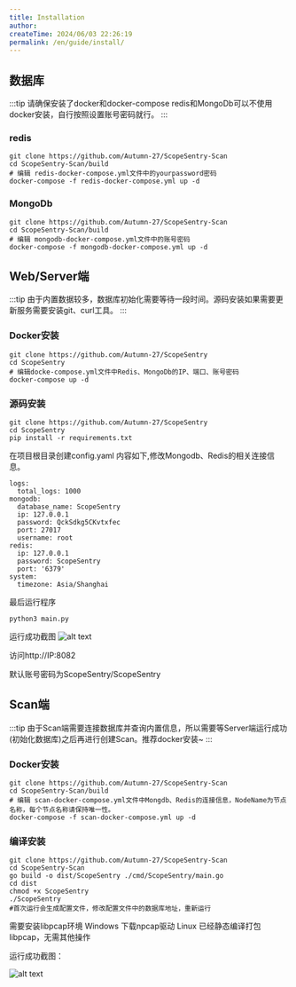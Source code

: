 ```yaml
---
title: Installation
author:
createTime: 2024/06/03 22:26:19
permalink: /en/guide/install/
---
```


## 数据库
:::tip
请确保安装了docker和docker-compose
redis和MongoDb可以不使用docker安装，自行按照设置账号密码就行。
:::
### redis
```
git clone https://github.com/Autumn-27/ScopeSentry-Scan
cd ScopeSentry-Scan/build
# 编辑 redis-docker-compose.yml文件中的yourpassword密码
docker-compose -f redis-docker-compose.yml up -d
```
### MongoDb
```
git clone https://github.com/Autumn-27/ScopeSentry-Scan
cd ScopeSentry-Scan/build
# 编辑 mongodb-docker-compose.yml文件中的账号密码
docker-compose -f mongodb-docker-compose.yml up -d
```


## Web/Server端

:::tip
由于内置数据较多，数据库初始化需要等待一段时间。源码安装如果需要更新服务需要安装git、curl工具。
:::

### Docker安装
```
git clone https://github.com/Autumn-27/ScopeSentry
cd ScopeSentry
# 编辑docke-compose.yml文件中Redis、MongoDb的IP、端口、账号密码
docker-compose up -d
```


### 源码安装
```
git clone https://github.com/Autumn-27/ScopeSentry
cd ScopeSentry
pip install -r requirements.txt
```
在项目根目录创建config.yaml
内容如下,修改Mongodb、Redis的相关连接信息。
```
logs:
  total_logs: 1000
mongodb:
  database_name: ScopeSentry
  ip: 127.0.0.1
  password: QckSdkg5CKvtxfec
  port: 27017
  username: root
redis:
  ip: 127.0.0.1
  password: ScopeSentry
  port: '6379'
system:
  timezone: Asia/Shanghai
```
最后运行程序
```
python3 main.py
```
运行成功截图
![alt text](/images/image.png)

访问http://IP:8082

默认账号密码为ScopeSentry/ScopeSentry

## Scan端

:::tip
由于Scan端需要连接数据库并查询内置信息，所以需要等Server端运行成功(初始化数据库)之后再进行创建Scan。推荐docker安装~
:::

### Docker安装

```
git clone https://github.com/Autumn-27/ScopeSentry-Scan
cd ScopeSentry-Scan/build
# 编辑 scan-docker-compose.yml文件中Mongdb、Redis的连接信息，NodeName为节点名称，每个节点名称请保持唯一性。
docker-compose -f scan-docker-compose.yml up -d
```

### 编译安装
```
git clone https://github.com/Autumn-27/ScopeSentry-Scan
cd ScopeSentry-Scan
go build -o dist/ScopeSentry ./cmd/ScopeSentry/main.go
cd dist
chmod +x ScopeSentry
./ScopeSentry
#首次运行会生成配置文件，修改配置文件中的数据库地址，重新运行
```

需要安装libpcap环境
Windows 下载npcap驱动
Linux 已经静态编译打包libpcap，无需其他操作

运行成功截图：

![alt text](/images/image-1.png)